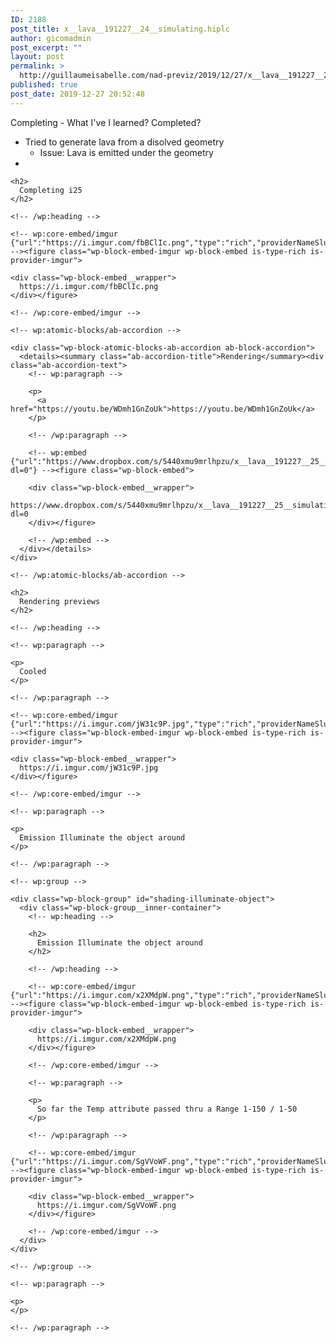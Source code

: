 ```yaml
---
ID: 2188
post_title: x__lava__191227__24__simulating.hiplc
author: gicomadmin
post_excerpt: ""
layout: post
permalink: >
  http://guillaumeisabelle.com/nad-previz/2019/12/27/x__lava__191227__24__simulating-hiplc/
published: true
post_date: 2019-12-27 20:52:48
---
```

<!-- wp:paragraph -->

Completing - What I've I learned? Completed?

<!-- /wp:paragraph -->

<!-- wp:list -->

*   Tried to generate lava from a disolved geometry
    *   Issue: Lava is emitted under the geometry
*   

<!-- /wp:list -->

<!-- wp:group -->

<div class="wp-block-group">
  <div class="wp-block-group__inner-container">
    <!-- wp:heading -->
    
    <h2>
      Completing i25
    </h2>
    
    <!-- /wp:heading -->
    
    <!-- wp:core-embed/imgur {"url":"https://i.imgur.com/fbBClIc.png","type":"rich","providerNameSlug":"imgur","className":""} --><figure class="wp-block-embed-imgur wp-block-embed is-type-rich is-provider-imgur">
    
    <div class="wp-block-embed__wrapper">
      https://i.imgur.com/fbBClIc.png
    </div></figure> 
    
    <!-- /wp:core-embed/imgur -->
    
    <!-- wp:atomic-blocks/ab-accordion -->
    
    <div class="wp-block-atomic-blocks-ab-accordion ab-block-accordion">
      <details><summary class="ab-accordion-title">Rendering</summary><div class="ab-accordion-text">
        <!-- wp:paragraph -->
        
        <p>
          <a href="https://youtu.be/WDmh1GnZoUk">https://youtu.be/WDmh1GnZoUk</a>
        </p>
        
        <!-- /wp:paragraph -->
        
        <!-- wp:embed {"url":"https://www.dropbox.com/s/5440xmu9mrlhpzu/x__lava__191227__25__simulating.hiplc.avi?dl=0"} --><figure class="wp-block-embed">
        
        <div class="wp-block-embed__wrapper">
          https://www.dropbox.com/s/5440xmu9mrlhpzu/x__lava__191227__25__simulating.hiplc.avi?dl=0
        </div></figure> 
        
        <!-- /wp:embed -->
      </div></details>
    </div>
    
    <!-- /wp:atomic-blocks/ab-accordion -->
  </div>
</div>

<!-- /wp:group -->

<!-- wp:group -->

<div class="wp-block-group">
  <div class="wp-block-group__inner-container">
    <!-- wp:heading -->
    
    <h2>
      Rendering previews
    </h2>
    
    <!-- /wp:heading -->
    
    <!-- wp:paragraph -->
    
    <p>
      Cooled
    </p>
    
    <!-- /wp:paragraph -->
    
    <!-- wp:core-embed/imgur {"url":"https://i.imgur.com/jW31c9P.jpg","type":"rich","providerNameSlug":"imgur","className":""} --><figure class="wp-block-embed-imgur wp-block-embed is-type-rich is-provider-imgur">
    
    <div class="wp-block-embed__wrapper">
      https://i.imgur.com/jW31c9P.jpg
    </div></figure> 
    
    <!-- /wp:core-embed/imgur -->
    
    <!-- wp:paragraph -->
    
    <p>
      Emission Illuminate the object around
    </p>
    
    <!-- /wp:paragraph -->
    
    <!-- wp:group -->
    
    <div class="wp-block-group" id="shading-illuminate-object">
      <div class="wp-block-group__inner-container">
        <!-- wp:heading -->
        
        <h2>
          Emission Illuminate the object around
        </h2>
        
        <!-- /wp:heading -->
        
        <!-- wp:core-embed/imgur {"url":"https://i.imgur.com/x2XMdpW.png","type":"rich","providerNameSlug":"imgur","className":""} --><figure class="wp-block-embed-imgur wp-block-embed is-type-rich is-provider-imgur">
        
        <div class="wp-block-embed__wrapper">
          https://i.imgur.com/x2XMdpW.png
        </div></figure> 
        
        <!-- /wp:core-embed/imgur -->
        
        <!-- wp:paragraph -->
        
        <p>
          So far the Temp attribute passed thru a Range 1-150 / 1-50
        </p>
        
        <!-- /wp:paragraph -->
        
        <!-- wp:core-embed/imgur {"url":"https://i.imgur.com/SgVVoWF.png","type":"rich","providerNameSlug":"imgur","className":""} --><figure class="wp-block-embed-imgur wp-block-embed is-type-rich is-provider-imgur">
        
        <div class="wp-block-embed__wrapper">
          https://i.imgur.com/SgVVoWF.png
        </div></figure> 
        
        <!-- /wp:core-embed/imgur -->
      </div>
    </div>
    
    <!-- /wp:group -->
    
    <!-- wp:paragraph -->
    
    <p>
    </p>
    
    <!-- /wp:paragraph -->
  </div>
</div>

<!-- /wp:group -->